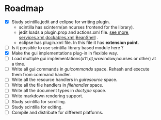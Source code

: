 Roadmap
========

- [x] Study scintilla,jedit and eclipse for writing plugin.
	- scintilla has scinterm(an ncurses frontend for the library).
	- jedit loads a plugin.prop and actions.xml file. [see more](http://www.jedit.org/users-guide/plugin-implement-quicknotepadplugin.html), [services.xml](http://www.jedit.org/users-guide/plugin-implement-services.html),[dockables.xml](http://www.jedit.org/users-guide/plugin-implement-dockables.html),[BeanShell](http://www.jedit.org/users-guide/plugin-debugging.html) . 
	- eclipse has plugin.xml file. In this file it has **extension point**.
- [ ] Is it possible to use scintilla library based module here ?
- [x] Make the gui implementations plug-in in flexible way.
- [ ] Load multiple gui implementations(x11,qt,wxwindow,ncurses or other) at a time.
- [ ] Write all gui commands in _guicommands_ space. Rehash and execute them from command handler.
- [ ] Write all the resource handlers in _guiresource_ space.
- [ ] Write all the file handlers in _filehandler_ space.
- [ ] Write all the document types in _doctype_ space.
- [ ] Write markdown rendering support.
- [ ] Study scintilla for scrolling.
- [ ] Study scintilla for editing.
- [ ] Compile and distribute for different platforms.
